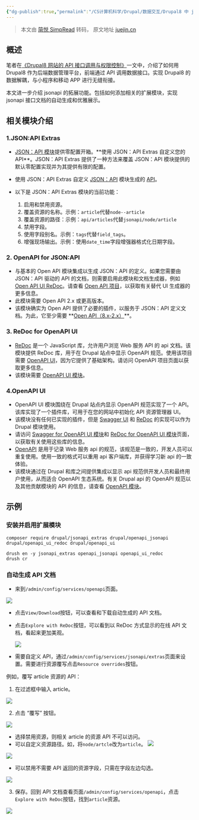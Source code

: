 ```yaml
---
{"dg-publish":true,"permalink":"/CS计算机科学/Drupal/数据交互/Drupal8 中 jsonApi 的使用拓展/","noteIcon":"","created":"2024-08-28T17:27:38.000+08:00","updated":"2024-04-30T00:41:36.000+08:00"}
---
```


> 本文由 [简悦 SimpRead](http://ksria.com/simpread/) 转码， 原文地址 [juejin.cn](https://juejin.cn/post/6844904191266291720?from=search-suggest)

概述
--

笔者在[《Drupal8 网站的 API 接口调用与权限控制》](https://juejin.cn/post/6844904190657953800 "https://juejin.cn/post/6844904190657953800")一文中，介绍了如何用 Drupal8 作为后端数据管理平台，前端通过 API 调用数据接口。实现 Drupal8 的数据解耦，与小程序和移动 APP 进行无缝衔接。

本文进一步介绍 jsonapi 的拓展功能。包括如何添加相关的扩展模块，实现 jsonapi 接口文档的自动生成和优雅展示。

相关模块介绍
------

### 1.JSON:API Extras

*   [JSON：API 模块](https://link.juejin.cn?target=https%3A%2F%2Fwww.drupal.org%2Fproject%2Fjsonapi "https://www.drupal.org/project/jsonapi")提供零配置开箱。**使用 JSON：API Extras 自定义您的 API**。JSON：API Extras 提供了一种方法来覆盖 JSON：API 模块提供的默认零配置实现并为其提供有限的配置。
*   使用 JSON：API Extras 自定义 [JSON：API](https://link.juejin.cn?target=https%3A%2F%2Fwww.drupal.org%2Fproject%2Fjsonapi "https://www.drupal.org/project/jsonapi") 模块生成的 [API](https://link.juejin.cn?target=https%3A%2F%2Fwww.drupal.org%2Fproject%2Fjsonapi "https://www.drupal.org/project/jsonapi")。
*   以下是 JSON：API Extras 模块的当前功能：

    1.  启用和禁用资源。
    2.  覆盖资源的名称。示例：`article`代替`node--article`
    3.  覆盖资源的路径：示例：`api/articles`代替`jsonapi/node/article`
    4.  禁用字段。
    5.  使用字段别名。示例：`tags`代替`field_tags`。
    6.  增强现场输出。示例：使用`date_time`字段增强器格式化日期字段。

### 2. OpenAPI for JSON:API

*   与基本的 Open API 模块集成以生成 JSON：API 的定义。如果您需要由 JSON：API 驱动的 API 的文档，则需要启用此模块和文档生成器，例如 [Open API UI ReDoc](https://link.juejin.cn?target=https%3A%2F%2Fwww.drupal.org%2Fproject%2Fopenapi_ui_redoc "https://www.drupal.org/project/openapi_ui_redoc")。请查看 [Open API 项目](https://link.juejin.cn?target=https%3A%2F%2Fwww.drupal.org%2Fproject%2Fopenapi "https://www.drupal.org/project/openapi")，以获取有关替代 UI 生成器的更多信息。
*   此模块需要 Open API 2.x 或更高版本。
*   该模块确实为 Open API 提供了必要的插件，以服务于 JSON：API 定义文档。为此，它至少需要 **[Open API（8.x-2.x）](https://link.juejin.cn?target=https%3A%2F%2Fwww.drupal.org%2Fproject%2Fopenapi "https://www.drupal.org/project/openapi")**。

    
### 3. ReDoc for OpenAPI UI

*   [ReDoc](https://link.juejin.cn?target=https%3A%2F%2Fgithub.com%2FRebilly%2FReDoc "https://github.com/Rebilly/ReDoc") 是一个 JavaScript 库，允许用户浏览 Web 服务 API 的 api 文档。该模块提供 ReDoc 库，用于在 Drupal 站点中显示 OpenAPI 规范。使用该项目需要 [OpenAPI UI](https://link.juejin.cn?target=https%3A%2F%2Fwww.drupal.org%2Fproject%2Fopenapi_ui "https://www.drupal.org/project/openapi_ui")，因为它提供了基础架构。请访问 OpenAPI 项目页面以获取更多信息。
*   该模块需要 [OpenAPI UI 模块](https://link.juejin.cn?target=https%3A%2F%2Fwww.drupal.org%2Fproject%2Fopenapi_ui "https://www.drupal.org/project/openapi_ui")。

### 4.OpenAPI UI

*   OpenAPI UI 模块围绕在 Drupal 站点内显示 OpenAPI 规范实现了一个 API。该库实现了一个插件库，可用于在您的网站中初始化 API 资源管理器 UI。
*   该模块没有任何已实现的插件，但是 [Swagger UI](https://link.juejin.cn?target=https%3A%2F%2Fgithub.com%2Fswagger-api%2Fswagger-ui "https://github.com/swagger-api/swagger-ui") 和 [ReDoc](https://link.juejin.cn?target=https%3A%2F%2Fgithub.com%2FRebilly%2FReDoc "https://github.com/Rebilly/ReDoc") 的实现可以作为 Drupal 模块使用。
*   请访问 [Swagger for OpenAPI UI 模块](https://link.juejin.cn?target=https%3A%2F%2Fwww.drupal.org%2Fproject%2Fopenapi_ui_swagger "https://www.drupal.org/project/openapi_ui_swagger")和 [ReDoc for OpenAPI UI 模块](https://link.juejin.cn?target=https%3A%2F%2Fwww.drupal.org%2Fproject%2Fopenapi_ui_redoc "https://www.drupal.org/project/openapi_ui_redoc")页面，以获取有关使用这些库的信息。
*   [OpenAPI](https://link.juejin.cn?target=https%3A%2F%2Fwww.openapis.org%2F "https://www.openapis.org/") 是用于记录 Web 服务 api 的规范，该规范是一致的，开发人员可以重复使用。使用一致的格式可以重用 api 客户端库，并获得学习新 api 的一致体验。
*   该模块通过在 Drupal 和库之间提供集成以显示 api 规范供开发人员和最终用户使用，从而适合 OpenAPI 生态系统。有关 Drupal api 的 OpenAPI 规范以及其他贡献模块的 API 的信息，请查看 [OpenAPI 模块](https://link.juejin.cn?target=https%3A%2F%2Fwww.drupal.org%2Fproject%2Fopenapi "https://www.drupal.org/project/openapi")。

示例
--

### 安装并启用扩展模块

```
composer require drupal/jsonapi_extras drupal/openapi_jsonapi drupal/openapi_ui_redoc drupal/openapi_ui
```

```
drush en -y jsonapi_extras openapi_jsonapi openapi_ui_redoc 
drush cr
```

### 自动生成 API 文档

*   来到`/admin/config/services/openapi`页面。

![](/img/user/Z-attach/172b58fd3fa6cb54~tplv-t2oaga2asx-jj-mark!3024!0!0!0!q75.png)

*   点击`View/Download`按钮，可以查看和下载自动生成的 API 文档。

    

*   点击`Explore with ReDoc`按钮，可以看到以 ReDoc 方式显示的在线 API 文档，看起来更加美观。

    

    ![](/img/user/Z-attach/172b58fd40dadb0e~tplv-t2oaga2asx-jj-mark!3024!0!0!0!q75.png)

*   需要自定义 API，通过`/admin/config/services/jsonapi/extras`页面来设置。需要进行资源覆写点击`Resource overrides`按钮。

例如，覆写 article 资源的 API：

1. 在过滤框中输入 article。

![](/img/user/Z-attach/172b58fd4100da97~tplv-t2oaga2asx-jj-mark!3024!0!0!0!q75.png)

2. 点击 “覆写” 按钮。

![](/img/user/Z-attach/172b58fd412bcce2~tplv-t2oaga2asx-jj-mark!3024!0!0!0!q75.png)

*   选择禁用资源，则相关 article 的资源 API 不可以访问。
*   可以自定义资源路径。如，将`node/artcle`改为`article`。 ![](/img/user/Z-attach/172b58fd447e35c6~tplv-t2oaga2asx-jj-mark!3024!0!0!0!q75.png)

![](/img/user/Z-attach/172b58fd4572c84d~tplv-t2oaga2asx-jj-mark!3024!0!0!0!q75.png)

*   可以禁用不需要 API 返回的资源字段，只需在字段左边勾选。

![](/img/user/Z-attach/172b58fd790ff9ac~tplv-t2oaga2asx-jj-mark!3024!0!0!0!q75.png)

3. 保存。回到 API 文档查看页面`/admin/config/services/openapi`，点击`Explore with ReDoc`按钮，找到`article`资源。

![](/img/user/Z-attach/172b58fd7aa00930~tplv-t2oaga2asx-jj-mark!3024!0!0!0!q75.png)